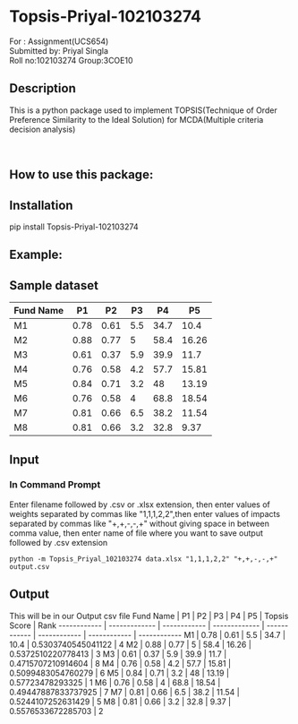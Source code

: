 # Topsis-Priyal-102103274

For : Assignment(UCS654)<br>
Submitted by: Priyal Singla<br>
Roll no:102103274
Group:3COE10

## Description

This is a python package used to implement TOPSIS(Technique of Order Preference Similarity to the Ideal Solution) for MCDA(Multiple criteria decision analysis)

<br>

## How to use this package:

## Installation

pip install Topsis-Priyal-102103274

## Example:

## Sample dataset

| Fund Name | P1   | P2   | P3  | P4   | P5    |
| --------- | ---- | ---- | --- | ---- | ----- |
| M1        | 0.78 | 0.61 | 5.5 | 34.7 | 10.4  |
| M2        | 0.88 | 0.77 | 5   | 58.4 | 16.26 |
| M3        | 0.61 | 0.37 | 5.9 | 39.9 | 11.7  |
| M4        | 0.76 | 0.58 | 4.2 | 57.7 | 15.81 |
| M5        | 0.84 | 0.71 | 3.2 | 48   | 13.19 |
| M6        | 0.76 | 0.58 | 4   | 68.8 | 18.54 |
| M7        | 0.81 | 0.66 | 6.5 | 38.2 | 11.54 |
| M8        | 0.81 | 0.66 | 3.2 | 32.8 | 9.37  |

## Input

### In Command Prompt

Enter filename followed by .csv or .xlsx extension, then enter values of weights separated by commas like "1,1,1,2,2",then enter values of impacts separated by commas like "+,+,-,-,+" without giving space in between comma value, then enter name of file where you want to save output followed by .csv extension

```
python -m Topsis_Priyal_102103274 data.xlsx "1,1,1,2,2" "+,+,-,-,+" output.csv
```

## Output

This will be in our Output csv file
Fund Name | P1 | P2 | P3 | P4 | P5 | Topsis Score | Rank
------------ | ------------- | ------------ | ------------- | ------------ | ------------ | ------------ | ------------
M1 | 0.78 | 0.61 | 5.5 | 34.7 | 10.4 | 0.5303740545041122 | 4
M2 | 0.88 | 0.77 | 5 | 58.4 | 16.26 | 0.5372510220778413 | 3
M3 | 0.61 | 0.37 | 5.9 | 39.9 | 11.7 | 0.4715707210914604 | 8
M4 | 0.76 | 0.58 | 4.2 | 57.7 | 15.81 | 0.5099483054760279 | 6
M5 | 0.84 | 0.71 | 3.2 | 48 | 13.19 | 0.57723478293325 | 1
M6 | 0.76 | 0.58 | 4 | 68.8 | 18.54 | 0.49447887833737925 | 7
M7 | 0.81 | 0.66 | 6.5 | 38.2 | 11.54 | 0.5244107252631429 | 5
M8 | 0.81 | 0.66 | 3.2 | 32.8 | 9.37 | 0.5576533672285703 | 2
